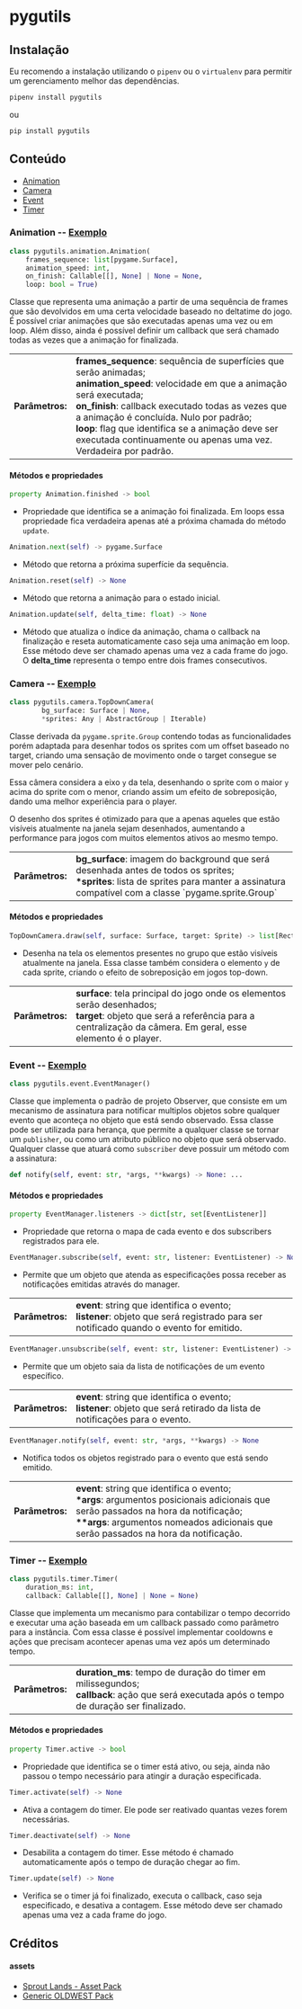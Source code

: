 pygutils
========

Instalação
----------

Eu recomendo a instalação utilizando o `pipenv` ou o `virtualenv` para permitir um gerenciamento melhor das dependências.

```bash
pipenv install pygutils
```

ou

```bash
pip install pygutils
```

Conteúdo
--------

- [Animation](#animation)
- [Camera](#camera)
- [Event](#event)
- [Timer](#timer)


<div id="animation" />

### Animation -- [Exemplo](https://github.com/LEMSantos/pygutils/blob/main/pygutils/examples/animation_example.py)

```python
class pygutils.animation.Animation(
    frames_sequence: list[pygame.Surface],
    animation_speed: int,
    on_finish: Callable[[], None] | None = None,
    loop: bool = True)
```

Classe que representa uma animação a partir de uma sequência de frames que são devolvidos em uma certa velocidade baseado no deltatime do jogo. É possível criar animações que são executadas apenas uma vez ou em loop. Além disso, ainda é possível definir um callback que será chamado todas as vezes que a animação for finalizada.

<table>
    <tr>
        <td><strong>Parâmetros:</strong></td>
        <td>
            <strong>frames_sequence</strong>: sequência de superfícies que serão animadas;<br>
            <strong>animation_speed</strong>: velocidade em que a animação será executada;<br>
            <strong>on_finish</strong>: callback executado todas as vezes que a animação é concluída. Nulo por padrão;<br>
            <strong>loop</strong>: flag que identifica se a animação deve ser executada continuamente ou apenas uma vez. Verdadeira por padrão.<br>
        </td>
    </tr>
</table>

#### Métodos e propriedades

```python
property Animation.finished -> bool
```
- Propriedade que identifica se a animação foi finalizada. Em loops essa propriedade fica verdadeira apenas até a próxima chamada do método `update`.

```python
Animation.next(self) -> pygame.Surface
```
- Método que retorna a próxima superfície da sequência.

```python
Animation.reset(self) -> None
```
- Método que retorna a animação para o estado inicial.

```python
Animation.update(self, delta_time: float) -> None
```
- Método que atualiza o índice da animação, chama o callback na finalização e reseta automaticamente caso seja uma animação em loop. Esse método deve ser chamado apenas uma vez a cada frame do jogo. O <strong>delta_time</strong> representa o tempo entre dois frames consecutivos.


<div id="camera" />

### Camera -- [Exemplo](https://github.com/LEMSantos/pygutils/blob/main/pygutils/examples/camera_example.py)

```python
class pygutils.camera.TopDownCamera(
        bg_surface: Surface | None,
        *sprites: Any | AbstractGroup | Iterable)
```

Classe derivada da `pygame.sprite.Group` contendo todas as funcionalidades porém adaptada para desenhar todos os sprites com um offset baseado no target, criando uma sensação de movimento onde o target consegue se mover pelo cenário.

Essa câmera considera a eixo `y` da tela, desenhando o sprite com o maior `y` acima do sprite com o menor, criando assim um efeito de sobreposição, dando uma melhor experiência para o player.

O desenho dos sprites é otimizado para que a apenas aqueles que estão visíveis atualmente na janela sejam desenhados, aumentando a performance para jogos com muitos elementos ativos ao mesmo tempo.

<table>
    <tr>
        <td><strong>Parâmetros:</strong></td>
        <td>
            <strong>bg_surface</strong>: imagem do background que será desenhada antes de todos os sprites;<br>
            <strong>*sprites</strong>: lista de sprites para manter a assinatura compatível com a classe `pygame.sprite.Group`<br>
        </td>
    </tr>
</table>

#### Métodos e propriedades

```python
TopDownCamera.draw(self, surface: Surface, target: Sprite) -> list[Rect]
```
- Desenha na tela os elementos presentes no grupo que estão visíveis atualmente na janela. Essa classe também considera o elemento `y` de cada sprite, criando o efeito de sobreposição em jogos top-down.
<table align="center">
    <tr>
        <td><strong>Parâmetros:</strong></td>
        <td>
            <strong>surface</strong>: tela principal do jogo onde os elementos serão desenhados;<br>
            <strong>target</strong>: objeto que será a referência para a centralização da câmera. Em geral, esse elemento é o player.<br>
        </td>
    </tr>
</table>


<div id="event" />

### Event -- [Exemplo](https://github.com/LEMSantos/pygutils/blob/main/pygutils/examples/event_example.py)

```python
class pygutils.event.EventManager()
```

Classe que implementa o padrão de projeto Observer, que consiste em um mecanismo de assinatura para notificar multiplos objetos sobre qualquer evento que aconteça no objeto que está sendo observado. Essa classe pode ser utilizada para herança, que permite a qualquer classe se tornar um `publisher`, ou como um atributo público no objeto que será observado. Qualquer classe que atuará como `subscriber` deve possuir um método com a assinatura:

```python
def notify(self, event: str, *args, **kwargs) -> None: ...
```

#### Métodos e propriedades

```python
property EventManager.listeners -> dict[str, set[EventListener]]
```
- Propriedade que retorna o mapa de cada evento e dos subscribers registrados para ele.

```python
EventManager.subscribe(self, event: str, listener: EventListener) -> None
```
- Permite que um objeto que atenda as especificações possa receber as notificações emitidas através do manager.
<table align="center">
    <tr>
        <td><strong>Parâmetros:</strong></td>
        <td>
            <strong>event</strong>: string que identifica o evento;<br>
            <strong>listener</strong>: objeto que será registrado para ser notificado quando o evento for emitido.<br>
        </td>
    </tr>
</table>

```python
EventManager.unsubscribe(self, event: str, listener: EventListener) -> None
```
- Permite que um objeto saia da lista de notificações de um evento específico.
<table align="center">
    <tr>
        <td><strong>Parâmetros:</strong></td>
        <td>
            <strong>event</strong>: string que identifica o evento;<br>
            <strong>listener</strong>: objeto que será retirado da lista de notificações para o evento.<br>
        </td>
    </tr>
</table>

```python
EventManager.notify(self, event: str, *args, **kwargs) -> None
```
- Notifica todos os objetos registrado para o evento que está sendo emitido.
<table align="center">
    <tr>
        <td><strong>Parâmetros:</strong></td>
        <td>
            <strong>event</strong>: string que identifica o evento;<br>
            <strong>*args</strong>: argumentos posicionais adicionais que serão passados na hora da notificação;<br>
            <strong>**args</strong>: argumentos nomeados adicionais que serão passados na hora da notificação.<br>
        </td>
    </tr>
</table>


<div id="timer" />

### Timer -- [Exemplo](https://github.com/LEMSantos/pygutils/blob/main/pygutils/examples/timer_example.py)

```python
class pygutils.timer.Timer(
    duration_ms: int,
    callback: Callable[[], None] | None = None)
```

Classe que implementa um mecanismo para contabilizar o tempo decorrido e executar uma ação baseada em um callback passado como parâmetro para a instância. Com essa classe é possível implementar cooldowns e ações que precisam acontecer apenas uma vez após um determinado tempo.

<table>
    <tr>
        <td><strong>Parâmetros:</strong></td>
        <td>
            <strong>duration_ms</strong>: tempo de duração do timer em milissegundos;<br>
            <strong>callback</strong>: ação que será executada após o tempo de duração ser finalizado.<br>
        </td>
    </tr>
</table>

#### Métodos e propriedades

```python
property Timer.active -> bool
```
- Propriedade que identifica se o timer está ativo, ou seja, ainda não passou o tempo necessário para atingir a duração especificada.

```python
Timer.activate(self) -> None
```
- Ativa a contagem do timer. Ele pode ser reativado quantas vezes forem necessárias.

```python
Timer.deactivate(self) -> None
```
- Desabilita a contagem do timer. Esse método é chamado automaticamente após o tempo de duração chegar ao fim.

```python
Timer.update(self) -> None
```
- Verifica se o timer já foi finalizado, executa o callback, caso seja especificado, e desativa a contagem. Esse método deve ser chamado apenas uma vez a cada frame do jogo.


Créditos
--------

#### assets

- [Sprout Lands - Asset Pack](https://cupnooble.itch.io/sprout-lands-asset-pack)
- [Generic OLDWEST Pack](https://bakudas.itch.io/generic-oldwest-pack)
